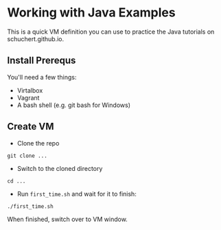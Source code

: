 # Working with Java Examples

This is a quick VM definition you can use to practice the Java tutorials
on schuchert.github.io.

## Install Prerequs
You'll need a few things:
* Virtalbox
* Vagrant
* A bash shell (e.g. git bash for Windows)


## Create VM

* Clone the repo
```termainl
git clone ...
```

* Switch to the cloned directory
```termaial
cd ...
```

* Run `first_time.sh` and wait for it to finish:
```terminal
./first_time.sh
```

When finished, switch over to VM window.
